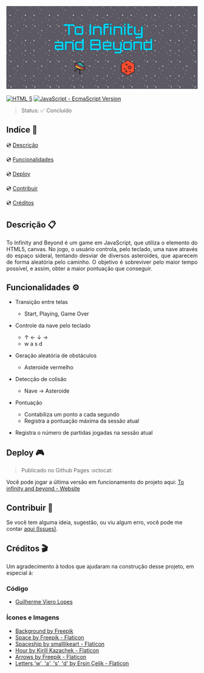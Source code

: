 ![Arte digital contendo o nome do projeto, "To Infinity and Beyond", ao centro em letras grandes, abaixo dele existe um ícone de um OVNI e um ícone de um asteroide. A arte tem fundo estrelado.][banner-img]

<!--Tecnologias Utilizadas e suas versões-->

[![HTML 5][html-badge]][html5-doc] [![JavaScript - EcmaScript Version][js-badge]][js-doc]

> Status: :white_check_mark: Concluído

## Indíce :bookmark_tabs:

:cd: [Descrição](#descrição-clipboard) 

:cd: [Funcionalidades](#funcionalidades-gear)    

:cd: [Deploy](#deploy-video_game) 

:cd: [Contribuir](#contribuir-gift) 

:cd: [Créditos](#créditos-clapper) 

<!-- :cd: [Licença](#licença-notebook_with_decorative_cover) -->

## Descrição :clipboard:

<p style="text-align:justify">
To Infinity and Beyond é um game em JavaScript, que utiliza o elemento do HTML5, canvas. No jogo, o usuário controla, pelo teclado, uma nave através do espaço sideral, tentando desviar de diversos asteroídes, que aparecem de forma aleatória pelo caminho. O objetivo é sobreviver pelo maior tempo possível, e assim, obter a maior pontuação que conseguir.
</p>

## Funcionalidades :gear:
<!-- > Quer mais detalhes sobre como está o desenvolvimento deste projeto? [Clique aqui][tarefas] -->

- Transição entre telas
    - Start, Playing, Game Over

- Controle da nave pelo teclado
    - ↑ ← ↓ →
    - w a s d

- Geração aleatória de obstáculos
    -  Asteroide vermelho

- Detecção de colisão
    - Nave → Asteroide

- Pontuação
    - Contabiliza um ponto a cada segundo
    - Registra a pontuação máxima da sessão atual

- Registra o número de partidas jogadas na sessão atual


## Deploy :video_game:
> Publicado no Github Pages :octocat: 

Você pode jogar a última versão em funcionamento do projeto aqui: [To infinity and beyond - Website][deploy-link]


## Contribuir :gift:

Se você tem alguma ideia, sugestão, ou viu algum erro, você pode me contar [aqui (Issues)][issues].

## Créditos :clapper:   

Um agradecimento à todos que ajudaram na construção desse projeto, em especial à:

### Código

- [Guilherme Viero Lopes][guilherme-github-profile]

### Ícones e Imagens

- [Background by Freepik][background-freepik]
- [Space by Freepik - Flaticon][space-flaticon]
- [Spaceship by smalllikeart - Flaticon][spaceship-flaticon]
- [Hour by Kirill Kazachek - Flaticon][hour-flaticon]
- [Arrows by Freepik - Flaticon][arrows-flaticon]
- [Letters 'w', 'a', 's', 'd' by Ersin Çelik - Flaticon][letter-flaticon]

<!---Links utilizados no documento-->

[banner-img]: https://github.com/GustavoHerreroNunes/to-infinity-and-beyond/blob/main/src/img/Banner.png

[js-badge]: https://img.shields.io/static/v1?label=&message=ES6&color=gray&style=for-the-badge&logo=JavaScript
[js-doc]: https://developer.mozilla.org/pt-BR/docs/Web/JavaScript

[html-badge]:https://img.shields.io/static/v1?label=&message=html&color=gray&style=for-the-badge&logo=html5
[html5-doc]: https://developer.mozilla.org/en-US/docs/Glossary/HTML5

[deploy-link]: https://gustavoherreronunes.github.io/to-infinity-and-beyond/

[issues]: https://github.com/GustavoHerreroNunes/to-infinity-and-beyond/issues

[guilherme-github-profile]: https://github.com/guiviero

[background-freepik]: https://br.freepik.com/fotos-vetores-gratis/padroes

[space-flaticon]: https://www.flaticon.com/free-icons/spaces

[spaceship-flaticon]: https://www.flaticon.com/free-icons/spaceships

[hour-flaticon]: https://www.flaticon.com/free-icons/hour

[arrows-flaticon]: https://www.flaticon.com/free-icons/arrow

[letter-flaticon]: https://www.flaticon.com/free-icons/shapes-and-symbols
